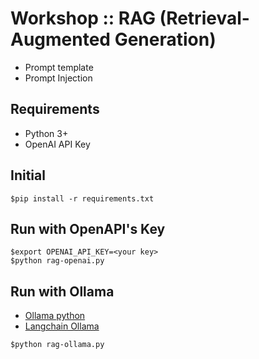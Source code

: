 # Workshop :: RAG (Retrieval-Augmented Generation)
* Prompt template
* Prompt Injection

## Requirements
* Python 3+
* OpenAI API Key

## Initial
```
$pip install -r requirements.txt
```

## Run with OpenAPI's Key
```
$export OPENAI_API_KEY=<your key>
$python rag-openai.py
```

## Run with Ollama
* [Ollama python](https://github.com/ollama/ollama-python)
* [Langchain Ollama](https://python.langchain.com/v0.2/docs/integrations/llms/ollama/)
```
$python rag-ollama.py
```